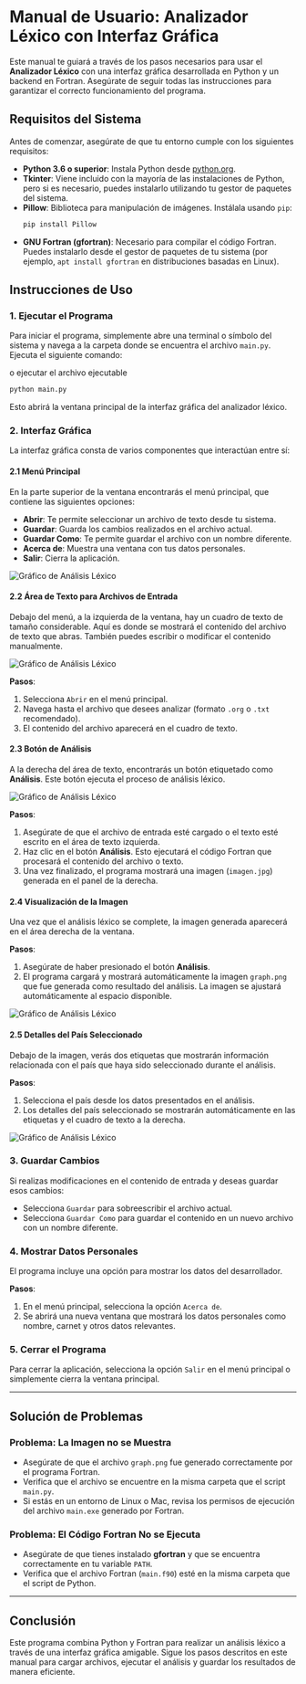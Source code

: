 
# Manual de Usuario: Analizador Léxico con Interfaz Gráfica

Este manual te guiará a través de los pasos necesarios para usar el **Analizador Léxico** con una interfaz gráfica desarrollada en Python y un backend en Fortran. Asegúrate de seguir todas las instrucciones para garantizar el correcto funcionamiento del programa.

## Requisitos del Sistema

Antes de comenzar, asegúrate de que tu entorno cumple con los siguientes requisitos:

- **Python 3.6 o superior**: Instala Python desde [python.org](https://www.python.org/).
- **Tkinter**: Viene incluido con la mayoría de las instalaciones de Python, pero si es necesario, puedes instalarlo utilizando tu gestor de paquetes del sistema.
- **Pillow**: Biblioteca para manipulación de imágenes. Instálala usando `pip`:
  ```bash
  pip install Pillow
  ```
- **GNU Fortran (gfortran)**: Necesario para compilar el código Fortran. Puedes instalarlo desde el gestor de paquetes de tu sistema (por ejemplo, `apt install gfortran` en distribuciones basadas en Linux).

## Instrucciones de Uso

### 1. Ejecutar el Programa

Para iniciar el programa, simplemente abre una terminal o símbolo del sistema y navega a la carpeta donde se encuentra el archivo `main.py`. Ejecuta el siguiente comando:

o ejecutar el archivo ejecutable 

```bash
python main.py
```

Esto abrirá la ventana principal de la interfaz gráfica del analizador léxico.

### 2. Interfaz Gráfica

La interfaz gráfica consta de varios componentes que interactúan entre sí:

#### 2.1 Menú Principal

En la parte superior de la ventana encontrarás el menú principal, que contiene las siguientes opciones:

- **Abrir**: Te permite seleccionar un archivo de texto desde tu sistema.
- **Guardar**: Guarda los cambios realizados en el archivo actual.
- **Guardar Como**: Te permite guardar el archivo con un nombre diferente.
- **Acerca de**: Muestra una ventana con tus datos personales.
- **Salir**: Cierra la aplicación.

![Gráfico de Análisis Léxico](menu.jpg)

#### 2.2 Área de Texto para Archivos de Entrada

Debajo del menú, a la izquierda de la ventana, hay un cuadro de texto de tamaño considerable. Aquí es donde se mostrará el contenido del archivo de texto que abras. También puedes escribir o modificar el contenido manualmente.

![Gráfico de Análisis Léxico](entrada.jpg)

**Pasos**:
1. Selecciona `Abrir` en el menú principal.
2. Navega hasta el archivo que desees analizar (formato `.org` o `.txt` recomendado).
3. El contenido del archivo aparecerá en el cuadro de texto.

#### 2.3 Botón de Análisis

A la derecha del área de texto, encontrarás un botón etiquetado como **Análisis**. Este botón ejecuta el proceso de análisis léxico.

![Gráfico de Análisis Léxico](boton.jpg)

**Pasos**:
1. Asegúrate de que el archivo de entrada esté cargado o el texto esté escrito en el área de texto izquierda.
2. Haz clic en el botón **Análisis**. Esto ejecutará el código Fortran que procesará el contenido del archivo o texto.
3. Una vez finalizado, el programa mostrará una imagen (`imagen.jpg`) generada en el panel de la derecha.

#### 2.4 Visualización de la Imagen

Una vez que el análisis léxico se complete, la imagen generada aparecerá en el área derecha de la ventana.

**Pasos**:
1. Asegúrate de haber presionado el botón **Análisis**.
2. El programa cargará y mostrará automáticamente la imagen `graph.png` que fue generada como resultado del análisis. La imagen se ajustará automáticamente al espacio disponible.

![Gráfico de Análisis Léxico](imagen.jpg)

#### 2.5 Detalles del País Seleccionado

Debajo de la imagen, verás dos etiquetas que mostrarán información relacionada con el país que haya sido seleccionado durante el análisis.

**Pasos**:
1. Selecciona el país desde los datos presentados en el análisis.
2. Los detalles del país seleccionado se mostrarán automáticamente en las etiquetas y el cuadro de texto a la derecha.

![Gráfico de Análisis Léxico](pais.jpg)

### 3. Guardar Cambios

Si realizas modificaciones en el contenido de entrada y deseas guardar esos cambios:

- Selecciona `Guardar` para sobreescribir el archivo actual.
- Selecciona `Guardar Como` para guardar el contenido en un nuevo archivo con un nombre diferente.

### 4. Mostrar Datos Personales

El programa incluye una opción para mostrar los datos del desarrollador.

**Pasos**:
1. En el menú principal, selecciona la opción `Acerca de`.
2. Se abrirá una nueva ventana que mostrará los datos personales como nombre, carnet y otros datos relevantes.

### 5. Cerrar el Programa

Para cerrar la aplicación, selecciona la opción `Salir` en el menú principal o simplemente cierra la ventana principal.

---

## Solución de Problemas

### Problema: La Imagen no se Muestra

- Asegúrate de que el archivo `graph.png` fue generado correctamente por el programa Fortran.
- Verifica que el archivo se encuentre en la misma carpeta que el script `main.py`.
- Si estás en un entorno de Linux o Mac, revisa los permisos de ejecución del archivo `main.exe` generado por Fortran.

### Problema: El Código Fortran No se Ejecuta

- Asegúrate de que tienes instalado **gfortran** y que se encuentra correctamente en tu variable `PATH`.
- Verifica que el archivo Fortran (`main.f90`) esté en la misma carpeta que el script de Python.

---

## Conclusión

Este programa combina Python y Fortran para realizar un análisis léxico a través de una interfaz gráfica amigable. Sigue los pasos descritos en este manual para cargar archivos, ejecutar el análisis y guardar los resultados de manera eficiente.
